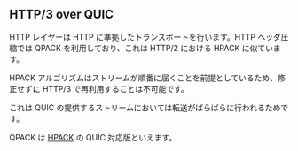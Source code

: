 ## HTTP/3 over QUIC

HTTP レイヤーは HTTP に準拠したトランスポートを行います。HTTP ヘッダ圧縮では QPACK を利用しており、これは HTTP/2 における HPACK に似ています。

HPACK アルゴリズムはストリームが順番に届くことを前提としているため、修正せずに HTTP/3 で再利用することは不可能です。

これは QUIC の提供するストリームにおいては転送がばらばらに行われるためです。

QPACK は [HPACK](https://httpwg.org/specs/rfc7541.html) の QUIC 対応版といえます。
